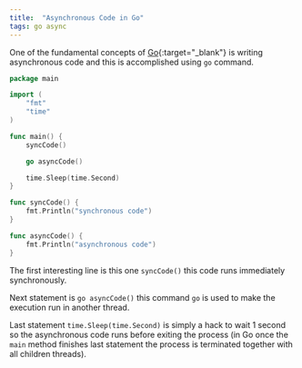 ```yaml
---
title:  "Asynchronous Code in Go"
tags: go async
---
```


One of the fundamental concepts of [Go](http://golang.org){:target="_blank"} is writing asynchronous code and this is accomplished using `go` command.

```go
package main

import (
	"fmt"
	"time"
)

func main() {
	syncCode()

	go asyncCode()

	time.Sleep(time.Second)
}

func syncCode() {
	fmt.Println("synchronous code")
}

func asyncCode() {
	fmt.Println("asynchronous code")
}
```

The first interesting line is this one ```syncCode()``` this code runs immediately synchronously.

Next statement is ```go asyncCode()``` this command `go` is used to make the execution run in another thread.

Last statement ```time.Sleep(time.Second)``` is simply a hack to wait 1 second so the asynchronous code runs before exiting the process (in Go once the `main` method finishes last statement the process is terminated together with all children threads).
